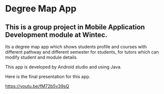 # Degree Map App
## This is a group project in Mobile Application Development module at Wintec.
Its a degree map app which shows students profile and courses with different pathway and different semester for students, for tutors which can modify student and module details. 

This app is developed by Android studio and using Java.

Here is the final presentation for this app.

https://youtu.be/fM72b5v39sQ
